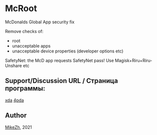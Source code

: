 # McRoot

McDonalds Global App security fix

Remove checks of:
- root
- unacceptable apps
- unacceptable device properties (developer options etc)

SafetyNet: the McD app requests SafetyNet pass! Use Magisk+Riru+Riru-Unshare etc

## Support/Discussion URL / Страница программы: 
[xda](https://forum.xda-developers.com/t/mod-xposed-4-1-mcroot-mcdonalds-global-app.4265069/)
[4pda](https://4pda.to/forum/index.php?s=&showtopic=603033&view=findpost&p=106168181)


## Author
[MikeZh](https://4pda.to/forum/index.php?showuser=683427), 2021